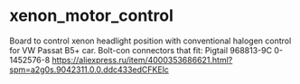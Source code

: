 # xenon_motor_control
Board to control xenon headlight position with conventional halogen control for VW Passat B5+ car.
Bolt-con connectors that fit: Pigtail 968813-9C 0-1452576-8
https://aliexpress.ru/item/4000353686621.html?spm=a2g0s.9042311.0.0.ddc433edCFKElc
